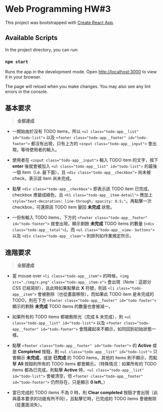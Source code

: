 # Web Programming HW#3

This project was bootstrapped with [Create React App](https://github.com/facebook/create-react-app).

## Available Scripts

In the project directory, you can run:

### `npm start`

Runs the app in the development mode.
Open [http://localhost:3000](http://localhost:3000) to view it in your browser.

The page will reload when you make changes.
You may also see any lint errors in the console.

## 基本要求
> **全部達成**

- 一開始由於沒有 TODO items，所以 `<ul class="todo-app__list" id="todo-list">` 以及 `<footer class="todo-app__footer" id="todo-footer">` 都沒有出現，只有上方的 `<input class="todo-app__input">` 會出現，等待使用者的輸入。

- 使用者在 `<input class="todo-app__input">` 輸入 TODO item 的文字，按下 **enter** 後就會被加入 `<ul class="todo-app__list" id="todo-list">` 的最後一個 item（i.e. 最下面），且 `<div class="todo-app__checkbox">` 尚未被 check，表示該 item 尚未完成。

- 點擊 `<div class="todo-app__checkbox">` 即表示該 TODO item 已完成，checkbox 應變成綠色，且 `<h1 class="todo-app__item-detail">` 應加上 `style="text-decoration: line-through; opacity: 0.5;"`。再點擊一次 checkbox，可還原該 TODO item 變回 **未完成** 狀態。

- 一但有輸入 TODO items，下方的 `<footer class="todo-app__footer" id="todo-footer">` 就會出現，顯示剩餘 **未完成** TODO items 的數量 (`<div class="todo-app__total">`)。而 `<ul class="todo-app__view- buttons">` 以及 `<div class="todo-app__clean">` 則排列如作業規定所示。

## 進階要求
> **全部達成**

- 當 mouse over `<li class="todo-app__item">` 的時候，`<img src="./img/x.png" class="todo-app__item-x">` 會出現（Note：這部分 CSS 已經寫好），且此時如果點擊此 **X** 符號，則該 `<li class="todo- app__item">` 會被刪除（也從畫面移除），而如果此 TODO item 是未完成的 TODO，則在下方 `<footer class="todo-app__footer" id="todo-footer">` 顯示的剩餘 **未完成** TODO items 的數量也會被減一。

- 如果所有的 TODO items 都被刪除光（完成 & 未完成），則 `<ul class="todo-app__list" id="todo-list">` 以及 `<footer class="todo-app__footer" id="todo-footer">` 會隱藏起來不顯示，如同回到初始狀態一樣。

- 點擊 `<footer class="todo-app__footer" id="todo-footer">` 的 **Active** 或是 **Completed** 按鈕，則 `<ul class="todo-app__list" id="todo-list">` 只會顯示 **未完成**，或是 **已完成** 的 TODO items，其他的 items 則不顯示，而點擊 **All** 按鈕則所有的 TODO items 都會顯示。（特殊情況：如果所有的 TODO items 都為已完成，則點擊 **Active** 時，`<ul class="todo-app__list" id="todo-list">` 會被清空，但 `<footer class="todo-app__footer" id="todo-footer">` 仍然存在，只是顯示 **0 left**。）

- 當已完成的 TODO items 不為 0 時，則 **Clear completed** 按鈕才會出現（此與基本要求的功能有所不同），且點擊它時，已完成的 TODO items 會被刪除（從畫面消失）。
